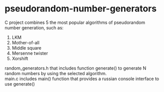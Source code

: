 # pseudorandom-number-generators

C project combines 5 the most popular algorithms of pseudorandom number generation, such as:

1. LKM
2. Mother-of-all
3. Middle square
4. Mersenne twister
5. Xorshift

random_generators.h that includes function generate() to generate N random numbers by using the selected algorithm. </br>
main.c includes main() function that provides a russian console interface to use generate()
